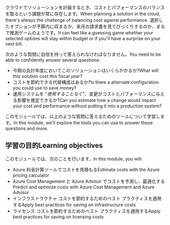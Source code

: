 <span data-ttu-id="d8139-101">クラウドでソリューションを計画するとき、コストとパフォーマンスのバランスを取るという課題が常に存在します。</span><span class="sxs-lookup"><span data-stu-id="d8139-101">When planning a solution in the cloud, there's always the challenge of balancing cost against performance.</span></span> <span data-ttu-id="d8139-102">選択したオプションが予算内に収まるか、来月の請求書を見てびっくりするのか、まるで推測ゲームのようです。</span><span class="sxs-lookup"><span data-stu-id="d8139-102">It can feel like a guessing game whether your selected options will stay within budget or if you'll have a surprise on your next bill.</span></span>

<span data-ttu-id="d8139-103">次のような質問に自信を持って答えられなければなりません。</span><span class="sxs-lookup"><span data-stu-id="d8139-103">You need to be able to confidently answer several questions:</span></span>

- <span data-ttu-id="d8139-104">今期の会計年度においてこのソリューションはいくらかかるか?</span><span class="sxs-lookup"><span data-stu-id="d8139-104">What will this solution cost this fiscal year?</span></span>
- <span data-ttu-id="d8139-105">コストを節約できる代替構成はあるか?</span><span class="sxs-lookup"><span data-stu-id="d8139-105">Is there a alternate configuration you could use to save money?</span></span>
- <span data-ttu-id="d8139-106">運用システムを "_使用することなく_"、変更がコストとパフォーマンスに与える影響を推定できるか?</span><span class="sxs-lookup"><span data-stu-id="d8139-106">Can you estimate how a change would impact your cost and performance _without_ putting it into a production system?</span></span>

<span data-ttu-id="d8139-107">このモジュールでは、以上のような質問に答えるためのツールについて学習します。</span><span class="sxs-lookup"><span data-stu-id="d8139-107">In this module, we'll explore the tools you can use to answer these questions and more.</span></span>

## <a name="learning-objectives"></a><span data-ttu-id="d8139-108">学習の目的</span><span class="sxs-lookup"><span data-stu-id="d8139-108">Learning objectives</span></span>

<span data-ttu-id="d8139-109">このモジュールでは、次のことを行います。</span><span class="sxs-lookup"><span data-stu-id="d8139-109">In this module, you will:</span></span>

- <span data-ttu-id="d8139-110">Azure 料金計算ツールでコストを見積もる</span><span class="sxs-lookup"><span data-stu-id="d8139-110">Estimate costs with the Azure pricing calculator</span></span>
- <span data-ttu-id="d8139-111">Azure Cost Management と Azure Advisor でコストを予測し、最適化する</span><span class="sxs-lookup"><span data-stu-id="d8139-111">Predict and optimize costs with Azure Cost Management and Azure Advisor</span></span>
- <span data-ttu-id="d8139-112">インフラストラクチャ コストを節約するためのベスト プラクティスを適用する</span><span class="sxs-lookup"><span data-stu-id="d8139-112">Apply best practices for saving on infrastructure costs</span></span>
- <span data-ttu-id="d8139-113">ライセンス コストを節約するためのベスト プラクティスを適用する</span><span class="sxs-lookup"><span data-stu-id="d8139-113">Apply best practices for saving on licensing costs</span></span>